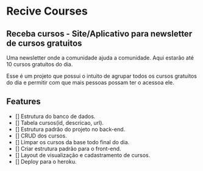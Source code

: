 # Recive Courses

## Receba cursos - Site/Aplicativo para newsletter de cursos gratuitos

Uma newsletter onde a comunidade ajuda a comunidade. 
Aqui estarão até 10 cursos gratuitos do dia.

Esse é um projeto que possui o intuito de agrupar todos os cursos gratuitos do dia e permitir com que mais pessoas possam ter o acessoa ele.

## Features
- [] Estrutura do banco de dados.
- [] Tabela cursos(id, descricao, url).
- [] Estrutura padrão do projeto no back-end.
- [] CRUD dos cursos.
- [] Limpar os cursos da base todo final do dia.
- [] Criar estrutura padrão para o front-end.
- [] Layout de visualização e cadastramento de cursos.
- [] Deploy para o heroku.
